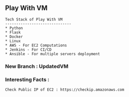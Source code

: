 ## Play With VM
```
Tech Stack of Play With VM
------------------------------
* Python 
* Flask
* Docker
* Linux
* AWS - For EC2 Computations
* Jenkins - For CI/CD
* Ansible - For multiple servers deployment
```
### New Branch : UpdatedVM

### Interesting Facts :
```
Check Public IP of EC2 : https://checkip.amazonaws.com
```
